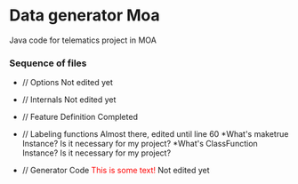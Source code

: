 # Data generator Moa
Java code for telematics project in MOA

### Sequence of files
- // Options
    Not edited yet
    
- // Internals
    Not edited yet
    
- // Feature Definition 
    Completed

- // Labeling functions
    Almost there, edited until line 60
    *What's maketrue Instance? Is it necessary for my project?
    *What's ClassFunction Instance? Is it necessary for my project? 
    
- // Generator Code
   <font color="red">This is some text!</font> Not edited yet
